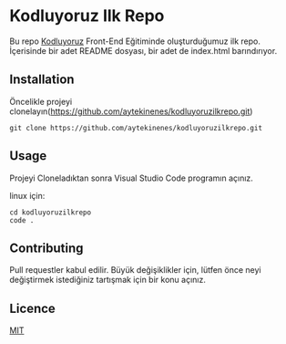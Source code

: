 # Kodluyoruz Ilk Repo

Bu repo [Kodluyoruz](https://kodluyoruz.org/tr/kodluyoruz/) Front-End Eğitiminde oluşturduğumuz ilk repo. İçerisinde bir  adet README dosyası, bir adet de index.html barındırıyor.

## Installation
Öncelikle projeyi clonelayın(https://github.com/aytekinenes/kodluyoruzilkrepo.git)

`git clone https://github.com/aytekinenes/kodluyoruzilkrepo.git`

## Usage
Projeyi Cloneladıktan sonra Visual Studio Code programın açınız.

linux için:
```
cd kodluyoruzilkrepo
code .
```

## Contributing
Pull requestler kabul edilir. Büyük değişiklikler için, lütfen önce neyi değiştirmek istediğiniz tartışmak için bir konu açınız.

## Licence
[MIT]()